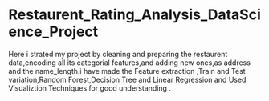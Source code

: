 # Restaurent_Rating_Analysis_DataScience_Project
Here i strated my project by cleaning and preparing the restaurent data,encoding all its categorial features,and adding new ones,as address and the name_length.i have made the Feature extraction ,Train and Test variation,Random Forest,Decision Tree and Linear Regression and Used Visualiztion Techniques for good understanding .
